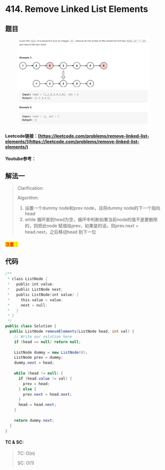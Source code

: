 # 414. Remove Linked List Elements

## 题目

<figure><img src="../../.gitbook/assets/image (9).png" alt=""><figcaption></figcaption></figure>

#### Leetcode链接：[https://leetcode.com/problems/remove-linked-list-elements/](https://leetcode.com/problems/remove-linked-list-elements/)

#### Youtube参考：

## 解法一

> Clarification:&#x20;
>
> Algorithm:&#x20;
>
> 1. 设置一个dummy node和prev node，且将dummy node的下一个指向head
> 2. while 循环直到head为空，循环中判断如果当前node的值不是要删除的，则把此node 赋值给prev，如果是的话，则prev.next = head.next，之后移动head 到下一位

#### <mark style="color:red;">注意：</mark>

## 代码

```java
/**
 * class ListNode {
 *   public int value;
 *   public ListNode next;
 *   public ListNode(int value) {
 *     this.value = value;
 *     next = null;
 *   }
 * }
 */
public class Solution {
  public ListNode removeElements(ListNode head, int val) {
    // Write our solution here 
    if (head == null) return null;
    
    ListNode dummy = new ListNode(0);
    ListNode prev = dummy;
    dummy.next = head;

    while (head != null) {
      if (head.value != val) {
        prev = head;
      } else {
        prev.next = head.next;
      }
      head = head.next;
    }

    return dummy.next;
  }
}

```

#### TC & SC:&#x20;

> TC: O(n)
>
> SC: O(1)
